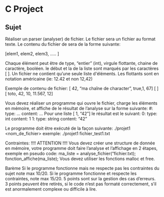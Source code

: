 # C Project
## Sujet
Réaliser un parser (analyser) de fichier.
Le fichier sera un fichier au format texte. Le contenu du fichier de sera de la forme suivante:

[elem1, elem2, elem3, ….. ]

Chaque élément peut être de type, “entier” (int), virgule flottante, chaine de caractère,
booléen. le début et la de la liste sont marqués par les caractères [ ].
Un fichier ne contient qu’une seule liste d'éléments.
Les flottants sont en notation américaine (ie: 12.42 et non 12,42)

Exemple de contenu de fichier:
[ 42, “ma chaîne de character”, true,1, 67]
[ ]
[ toto, 42, 10, 11.567, 12]

Vous devez réaliser un programme qui ouvre le fichier, charge les éléments en mémoire, et affiche de le résultat de l’analyse sur la forme suivante:
#:
type: ...
content: ...
Pour une liste [ 1, “42”] le résultat est le suivant:
0:
type: int
content: 1
1:
type: string
content: “42”

Le programme doit être exécuté de la façon suivante:
./projet1 <nom_de_fichier>
exemple:
./projet1 fichier_test1.txt

Contraintes: !!!! ATTENTION !!!!
Vous devez créer une structure de donnée en mémoire, votre programme doit faire l’analyse
et l’affichage en 2 étapes, exemple en pseudo code:
ma_liste = analyse_fichier(“fichier.txt);
fonction_affiche(ma_liste);
Vous devez utiliser les fonctions malloc et free.

Barème
Si le programme fonctionne mais ne respecte pas les contraintes du sujet note max 10/20.
Si le programme fonctionne et respecte les contraintes, note max 15/20.
5 points sont sur la gestion des cas d’erreurs.
3 points peuvent être retirés, si le code n’est pas formaté correctement, s’il est
anormalement complexe ou difficile à lire.